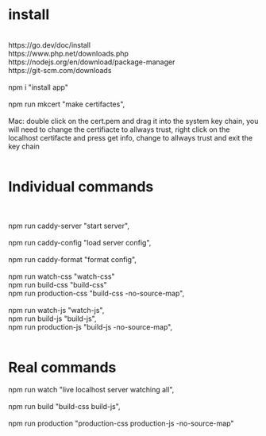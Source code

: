 <!DOCTYPE html>
<html lang="en">
<body>
    <h1>
        install
    </h1>
    <br>
    https://go.dev/doc/install
    <br>
    https://www.php.net/downloads.php
    <br>
    https://nodejs.org/en/download/package-manager
    <br>
    https://git-scm.com/downloads
    <br>
    <br>
    npm i "install app"
    <br>
    <br>
        npm run mkcert "make certifactes",
    <br>
    <br>
        Mac: double click on the cert.pem and drag it into the system key chain, you will need to change the certifiacte to allways trust, right click on the localhost certifacte and press get info, change to allways trust and exit the key chain
    <br>
    <br>
    <h1>
        Individual commands
    </h1>
    <br>
    <br>
    npm run caddy-server "start server",
    <br>
    <br>
    npm run caddy-config "load server config",
    <br>
    <br>
    npm run caddy-format "format config",
    <br>
    <br>
    npm run watch-css "watch-css" 
    <br>
    npm run build-css "build-css"
    <br>
    npm run production-css "build-css -no-source-map",
    <br>
    <br>
    npm run watch-js "watch-js",
    <br>
    npm run build-js "build-js",
    <br>
    npm run production-js "build-js -no-source-map",
    <br>
    <br>
    <h1>
        Real commands
    </h1>
    npm run watch "live localhost server watching all",
    <br>
    <br>
    npm run build  "build-css build-js",
    <br>
    <br>
    npm run production "production-css production-js  -no-source-map"
    <br>
    <br>
</html>
